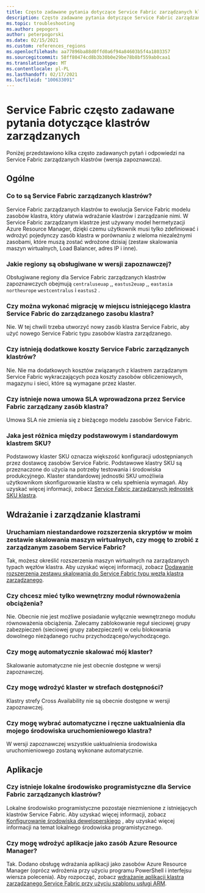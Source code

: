 ```yaml
---
title: Często zadawane pytania dotyczące Service Fabric zarządzanych klastrów
description: Często zadawane pytania dotyczące Service Fabric zarządzanych klastrów, w tym możliwości, przypadków użycia i typowych scenariuszy.
ms.topic: troubleshooting
ms.author: pepogors
author: peterpogorski
ms.date: 02/15/2021
ms.custom: references_regions
ms.openlocfilehash: aa77896ba88d0ffd0a6f94a84603b5f4a1803357
ms.sourcegitcommit: 58ff80474cd8b3b30b0e29be78b8bf559ab0caa1
ms.translationtype: MT
ms.contentlocale: pl-PL
ms.lasthandoff: 02/17/2021
ms.locfileid: "100633091"
---
```

# <a name="service-fabric-managed-clusters-frequently-asked-questions"></a>Service Fabric często zadawane pytania dotyczące klastrów zarządzanych

Poniżej przedstawiono kilka często zadawanych pytań i odpowiedzi na Service Fabric zarządzanych klastrów (wersja zapoznawcza).

## <a name="general"></a>Ogólne

### <a name="what-are-service-fabric-managed-clusters"></a>Co to są Service Fabric zarządzanych klastrów?

Service Fabric zarządzanych klastrów to ewolucja Service Fabric modelu zasobów klastra, który ułatwia wdrażanie klastrów i zarządzanie nimi. W Service Fabric zarządzanym klastrze jest używany model hermetyzacji Azure Resource Manager, dzięki czemu użytkownik musi tylko zdefiniować i wdrożyć pojedynczy zasób klastra w porównaniu z wieloma niezależnymi zasobami, które muszą zostać wdrożone dzisiaj (zestaw skalowania maszyn wirtualnych, Load Balancer, adres IP i inne).

### <a name="what-regions-are-supported-in-the-preview"></a>Jakie regiony są obsługiwane w wersji zapoznawczej?

Obsługiwane regiony dla Service Fabric zarządzanych klastrów zapoznawczych obejmują `centraluseuap` ,, `eastus2euap` ,, `eastasia` `northeurope` `westcentralus` i `eastus2` .

### <a name="can-i-do-an-in-place-migration-of-my-existing-service-fabric-cluster-to-a-managed-cluster-resource"></a>Czy można wykonać migrację w miejscu istniejącego klastra Service Fabric do zarządzanego zasobu klastra?

Nie. W tej chwili trzeba utworzyć nowy zasób klastra Service Fabric, aby użyć nowego Service Fabric typu zasobów klastra zarządzanego.

### <a name="is-there-an-additional-cost-for-service-fabric-managed-clusters"></a>Czy istnieją dodatkowe koszty Service Fabric zarządzanych klastrów?

Nie. Nie ma dodatkowych kosztów związanych z klastrem zarządzanym Service Fabric wykraczających poza koszty zasobów obliczeniowych, magazynu i sieci, które są wymagane przez klaster.

### <a name="is-there-a-new-sla-introduced-by-the-service-fabric-managed-cluster-resource"></a>Czy istnieje nowa umowa SLA wprowadzona przez Service Fabric zarządzany zasób klastra?

Umowa SLA nie zmienia się z bieżącego modelu zasobów Service Fabric.

### <a name="what-is-the-difference-between-a-basic-and-standard-sku-cluster"></a>Jaka jest różnica między podstawowym i standardowym klastrem SKU?

Podstawowy klaster SKU oznacza większość konfiguracji udostępnianych przez dostawcę zasobów Service Fabric. Podstawowe klastry SKU są przeznaczone do użycia na potrzeby testowania i środowiska produkcyjnego. Klaster standardowej jednostki SKU umożliwia użytkownikom skonfigurowanie klastra w celu spełnienia wymagań. Aby uzyskać więcej informacji, zobacz [Service Fabric zarządzanych jednostek SKU klastra](./overview-managed-cluster.md#service-fabric-managed-cluster-skus).

## <a name="cluster-deployment-and-management"></a>Wdrażanie i zarządzanie klastrami

### <a name="i-run-custom-script-extensions-on-my-virtual-machine-scale-set-can-i-continue-to-do-that-with-a-managed-service-fabric-resource"></a>Uruchamiam niestandardowe rozszerzenia skryptów w moim zestawie skalowania maszyn wirtualnych, czy mogę to zrobić z zarządzanym zasobem Service Fabric?

Tak, możesz określić rozszerzenia maszyn wirtualnych na zarządzanych typach węzłów klastra. Aby uzyskać więcej informacji, zobacz [Dodawanie rozszerzenia zestawu skalowania do Service Fabric typu węzła klastra zarządzanego](how-to-managed-cluster-vmss-extension.md).

### <a name="i-want-to-have-an-internal-only-load-balancer-is-that-possible"></a>Czy chcesz mieć tylko wewnętrzny moduł równoważenia obciążenia?

Nie. Obecnie nie jest możliwe posiadanie wyłącznie wewnętrznego modułu równoważenia obciążenia. Zalecamy zablokowanie reguł sieciowej grupy zabezpieczeń (sieciowej grupy zabezpieczeń) w celu blokowania dowolnego nieżądanego ruchu przychodzącego/wychodzącego.

### <a name="can-i-autoscale-my-cluster"></a>Czy mogę automatycznie skalować mój klaster?

Skalowanie automatyczne nie jest obecnie dostępne w wersji zapoznawczej.

### <a name="can-i-deploy-my-cluster-across-availability-zones"></a>Czy mogę wdrożyć klaster w strefach dostępności?

Klastry strefy Cross Availability nie są obecnie dostępne w wersji zapoznawczej.

### <a name="can-i-select-between-automatic-and-manual-upgrades-for-my-cluster-runtime"></a>Czy mogę wybrać automatyczne i ręczne uaktualnienia dla mojego środowiska uruchomieniowego klastra?

W wersji zapoznawczej wszystkie uaktualnienia środowiska uruchomieniowego zostaną wykonane automatycznie.

## <a name="applications"></a>Aplikacje

### <a name="is-there-a-local-development-experience-for-service-fabric-managed-clusters"></a>Czy istnieje lokalne środowisko programistyczne dla Service Fabric zarządzanych klastrów?

Lokalne środowisko programistyczne pozostaje niezmienione z istniejących klastrów Service Fabric. Aby uzyskać więcej informacji, zobacz [Konfigurowanie środowiska deweloperskiego](./service-fabric-get-started.md) , aby uzyskać więcej informacji na temat lokalnego środowiska programistycznego.

### <a name="can-i-deploy-my-applications-as-an-azure-resource-manager-resource"></a>Czy mogę wdrożyć aplikacje jako zasób Azure Resource Manager?

Tak. Dodano obsługę wdrażania aplikacji jako zasobów Azure Resource Manager (oprócz wdrożenia przy użyciu programu PowerShell i interfejsu wiersza polecenia). Aby rozpocząć, zobacz [wdrażanie aplikacji klastra zarządzanego Service Fabric przy użyciu szablonu usługi ARM](how-to-managed-cluster-app-deployment-template.md).
